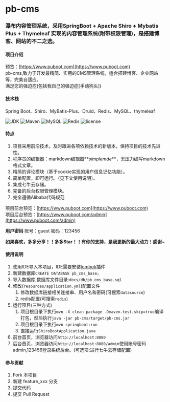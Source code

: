 # pb-cms
### 瀑布内容管理系统，采用SpringBoot + Apache Shiro + Mybatis Plus + Thymeleaf 实现的内容管理系统(附带权限管理)，是搭建博客、网站的不二之选。

#### 项目介绍
预览：[https://www.puboot.com](https://www.puboot.com)<br/>
pb-cms,致力于开发最精简、实用的CMS管理系统，适合搭建博客、企业网站等，完美自适应。<br/>
满足您的强迫症(包括我自己的强迫症[手动狗头])<br/>
#### 技术栈
Spring Boot、Shiro、MyBatis-Plus、Druid、Redis、MySQL、thymeleaf<br/>

![JDK](https://img.shields.io/badge/JDK-1.8-green.svg)
![Maven](https://img.shields.io/badge/Maven-3.3.9-green.svg)
![MySQL](https://img.shields.io/badge/MySQL-5.7-green.svg)
![Redis](https://img.shields.io/badge/Redis-3.0.503-green.svg)
![license](https://img.shields.io/badge/license-MIT-yellow.svg)

#### 特点

1. 项目采用前沿技术，及时跟进各项依赖技术的新版本，保持项目的技术先进性。
2. 程序员的编辑器：markdown编辑器**_simplemde_**，无压力编写markdown格式文章。
3. 精简的评论模块（基于cookie实现的用户信息记忆功能）。
4. 简单配置，即可运行。（见下文使用说明）。
5. 集成七牛云存储。
6. 完备的后台权限管理模块。
7. 完全遵循Alibaba代码规范

项目前台预览：[https://www.puboot.com](https://www.puboot.com)<br/>
项目后台预览：[https://www.puboot.com/admin](https://www.puboot.com/admin)<br/>

**用户密码**
账号：guest 密码：123456<br/>

**如果喜欢，多多分享！！多多Star！！有你的支持，是我更新的最大动力！感谢~**


#### 使用说明

1. 使用IDE导入本项目，IDE需要安装[lombok](https://projectlombok.org/)插件
2. 新建数据库`CREATE DATABASE pb_cms_base;`
3. 导入数据库,数据库文件目录:`docs/db/pb_cms_base.sql`
4. 修改(`resources/application.yml`)配置文件
   1. 修改数据库链接相关连接串、用户名和密码(可搜索`datasource`)
   2. redis配置(可搜索`redis`)
5. 运行项目(三种方式)
   1. 项目根目录下执行`mvn -X clean package -Dmaven.test.skip=true`编译打包，然后执行`java -jar pb-cms/target/pb-cms.jar`
   2. 项目根目录下执行`mvn springboot:run`
   3. 直接运行`ShiroBootApplication.java`
6. 前台首页，浏览器访问`http://localhost:8080`
7. 后台首页，浏览器访问`http://localhost:8080/admin`使用账号密码admin,123456登录系统后台。(可选项:进行七牛云存储配置)



#### 参与贡献

1. Fork 本项目
2. 新建 feature_xxx 分支
3. 提交代码
4. 提交 Pull Request



